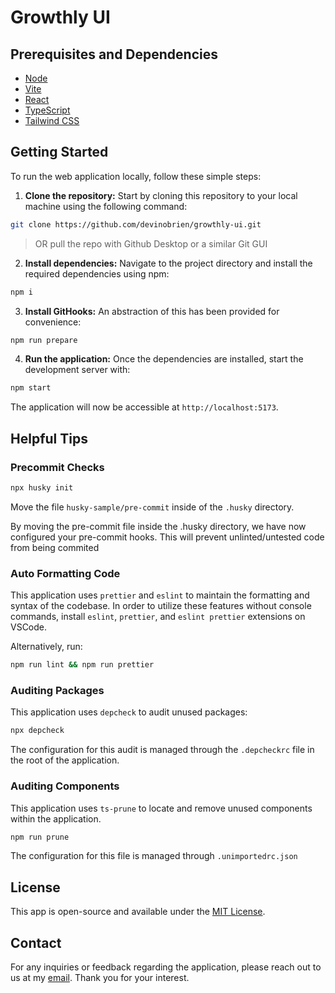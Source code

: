 # Growthly UI

## Prerequisites and Dependencies

- [Node](https://nodejs.org/en/download)
- [Vite](https://vitejs.dev/)
- [React](https://react.dev/)
- [TypeScript](https://www.typescriptlang.org/)
- [Tailwind CSS](https://tailwindcss.com/)

## Getting Started

To run the web application locally, follow these simple steps:

1. **Clone the repository:** Start by cloning this repository to your local machine using the following command:

```bash
git clone https://github.com/devinobrien/growthly-ui.git
```

> OR pull the repo with Github Desktop or a similar Git GUI

2. **Install dependencies:** Navigate to the project directory and install the required dependencies using npm:

```bash
npm i
```

3. **Install GitHooks:** An abstraction of this has been provided for convenience:

```bash
npm run prepare
```

4. **Run the application:** Once the dependencies are installed, start the development server with:

```bash
npm start
```

The application will now be accessible at `http://localhost:5173`.

## Helpful Tips

### Precommit Checks

```bash
npx husky init
```

Move the file `husky-sample/pre-commit` inside of the `.husky` directory.

By moving the pre-commit file inside the .husky directory, we have now configured your pre-commit hooks. This will prevent unlinted/untested code from being commited

### Auto Formatting Code

This application uses `prettier` and `eslint` to maintain the formatting and syntax of the codebase. In order to utilize these features without console commands, install `eslint`, `prettier`, and `eslint prettier` extensions on VSCode.

Alternatively, run:

```bash
npm run lint && npm run prettier
```

### Auditing Packages

This application uses `depcheck` to audit unused packages:

```bash
npx depcheck
```

The configuration for this audit is managed through the `.depcheckrc` file in the root of the application.

### Auditing Components

This application uses `ts-prune` to locate and remove unused components within the application.

```bash
npm run prune
```

The configuration for this file is managed through `.unimportedrc.json`

## License

This app is open-source and available under the [MIT License](LICENSE).

## Contact

For any inquiries or feedback regarding the application, please reach out to us at my [email](mailto:devinobrien@icloud.com). Thank you for your interest.
